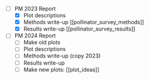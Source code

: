 - [ ] PM 2023 Report
	- [x] Plot descriptions
	- [x] Methods write-up [[pollinator_survey_methods]]
	- [x] Results write-up [[pollinator_survey_results]]
- [ ] PM 2024 Report
	- [ ] Make old plots
	- [ ] Plot descriptions
	- [ ] Methods write-up (copy 2023)
	- [ ] Results write-up
	- [ ] Make new plots: [[plot_ideas]]